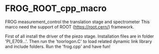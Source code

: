 # FROG_ROOT_cpp_macro
FROG measurement_control the translation stage and spectrometer
This marco need the support of ROOT (https://root.cern/) framework.

First of all install the driver of the piezo stage. Installation files are in folder 'PI_E709...'.
Then run the 'toorlogon.C' to load related dynamic link library and include folders.
Run the 'frog.cpp' and have fun!
